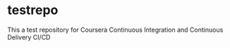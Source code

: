 # testrepo
This a test repository for Coursera Continuous Integration and Continuous Delivery CI/CD
